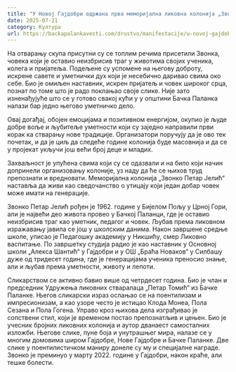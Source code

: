 ```yaml
---
title: "У Новој Гајдобри одржана прва меморијална ликовна колонија „Звонко Петар Јелић“"
date: 2025-07-21
category: Култура
url: https://backapalankavesti.com/drustvo/manifestacije/u-novoj-gajdobri-memorijalna-likovna-kolonija-zvonko-petar-jelic/
---
```


На отварању скупа присутни су се топлим речима присетили Звонка, човека који је оставио неизбрисив траг у животима својих ученика, колега и пријатеља. Подељене су успомене на његову доброту, искрене савете и уметнички дух који је несебично даривао свима око себе. Био је омиљен наставник, искрен пријатељ и човек широког срца, познат по томе што је радо поклањао своје слике. Није зато изненађујуће што се у готово свакој кући у у општини Бачка Паланка налази бар једно његово уметничко дело.

Овај догађај, обојен емоцијама и позитивном енергијом, окупио је људе добре воље и љубитеље уметности који су заједно направили први корак ка стварању нове традиције. Организатори поручују да је ово тек почетак, и да је циљ да следеће године колонија буде масовнија и да се у пројекат укључи још већи број деце и младих.

Захваљност је упућена свима који су се одазвали и на било који начин допринели организовању колоније, уз наду да ће се њихов труд препознати и вредновати. Меморијална колонија „Звонко Петар Јелић“ наставља да живи као сведочанство о утицају који један добар човек може имати на генерације.

Звонко Петар Јелић рођен је 1962. године у Бијелом Пољу у Црној Гори, али је највећи део живота провео у Бачкој Паланци, где је оставио неизбрисив траг као уметник, педагог и човек. Љубав према ликовном изражавању јавила се још у школским данима. Након завршене средње школе, уписао је Педагошку академију у Никшићу, смер Ликовно васпитање. По завршетку студија радио је као наставник у Основној школи „Алекса Шантић“ у Гајдобри и у ОШ „Браћа Новаков“ у Силбашу дуже од тридесет година, где је генерацијама ученика преносио знање, али и љубав према уметности, животу и лепоти.

Сликарством се активно бавио више од четрдесет година. Био је члан и председник Удружења ликовних стваралаца „Петар Томић“ из Бачке Паланке. Његов сликарски израз ослањао се на поентилизам и импресионизам, а као узоре често је истицао Клода Монеа, Пола Сезана и Пола Гогена. Управо кроз њихова дела изграђивао је сопствени стил, који је временом постао препознатљив и цењен. Био је учесник бројних ликовних колонија и аутор дванаест самосталних изложби. Његове слике, пуне боја и унутрашњег мира, налазе се у многим домовима широм Гајдобре, Нове Гајдобре и Бачке Паланке. Две слике у поентилистичком маниру донеле су му и специјалне награде. Звонко је преминуо у марту 2022. године у Гајдобри, након краће, али тешке болести.
